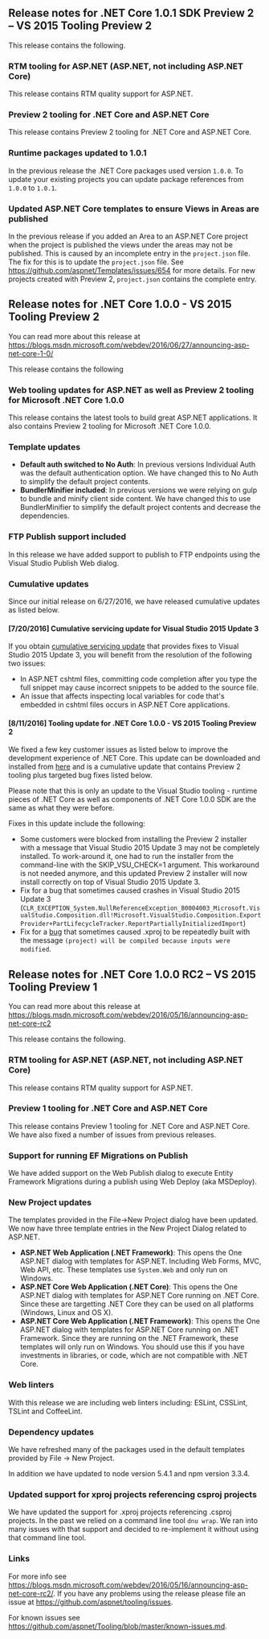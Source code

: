 
## Release notes for .NET Core 1.0.1 SDK Preview 2 – VS 2015 Tooling Preview 2

This release contains the following.

### RTM tooling for ASP.NET (ASP.NET, not including ASP.NET Core)
This release contains RTM quality support for ASP.NET.

### Preview 2 tooling for .NET Core and ASP.NET Core

This release contains Preview 2 tooling for .NET Core and ASP.NET Core.

### Runtime packages updated to 1.0.1

In the previous release the .NET Core packages used version `1.0.0`. To update your existing projects you can update package references from `1.0.0` to `1.0.1`.

### Updated ASP.NET Core templates to ensure Views in Areas are published

In the previous release if you added an Area to an ASP.NET Core project when the project is published the views under the areas may not be published. This is caused by an incomplete entry in the `project.json` file. The fix for this is to update the `project.json` file. See https://github.com/aspnet/Templates/issues/654 for more details. For new projects created with Preview 2, `project.json` contains the complete entry.

## Release notes for .NET Core 1.0.0 - VS 2015 Tooling Preview 2

You can read more about this release at https://blogs.msdn.microsoft.com/webdev/2016/06/27/announcing-asp-net-core-1-0/

This release contains the following

### Web tooling updates for ASP.NET as well as Preview 2 tooling for Microsoft .NET Core 1.0.0

This release contains the latest tools to build great ASP.NET applications. It also contains Preview 2 tooling for Microsoft .NET Core 1.0.0.

### Template updates

 - **Default auth switched to No Auth**: In previous versions Individual Auth was the default authentication option. We have changed this to No Auth to simplify the default project contents.
 - **BundlerMinifier included**: In previous versions we were relying on gulp to bundle and minify client side content. We have changed this to use BundlerMinifier to simplify the default project contents and decrease the dependencies.

### FTP Publish support included

In this release we have added support to publish to FTP endpoints using the Visual Studio Publish Web dialog.

### Cumulative updates

Since our initial release on 6/27/2016, we have released cumulative updates as listed below.

#### [7/20/2016] Cumulative servicing update for Visual Studio 2015 Update 3

If you obtain [cumulative servicing update](https://msdn.microsoft.com/en-us/library/mt752379.aspx) that provides fixes to Visual Studio 2015 Update 3, you will benefit from the resolution of the following two issues:
* In ASP.NET cshtml files, committing code completion after you type the full snippet may cause incorrect snippets to be added to the source file.
* An issue that affects inspecting local variables for code that's embedded in cshtml files occurs in ASP.NET Core applications. 

#### [8/11/2016] Tooling update for .NET Core 1.0.0 - VS 2015 Tooling Preview 2

We fixed a few key customer issues as listed below to improve the development experience of .NET Core. This update can be downloaded and installed from [here](https://go.microsoft.com/fwlink/?LinkId=817245) and is a cumulative update that contains Preview 2 tooling plus targeted bug fixes listed below. 
 
Please note that this is only an update to the Visual Studio tooling - runtime pieces of .NET Core as well as components of .NET Core 1.0.0 SDK are the same as what they were before.

Fixes in this update include the following:
* Some customers were blocked from installing the Preview 2 installer with a message that Visual Studio 2015 Update 3 may not be completely installed. To work-around it, one had to run the installer from the command-line with the SKIP_VSU_CHECK=1 argument. This workaround is not needed anymore, and this updated Preview 2 installer will now install correctly on top of Visual Studio 2015 Update 3. 
* Fix for a bug that sometimes caused crashes in Visual Studio 2015 Update 3 (`CLR_EXCEPTION_System.NullReferenceException_80004003_Microsoft.VisualStudio.Composition.dll!Microsoft.VisualStudio.Composition.ExportProvider+PartLifecycleTracker.ReportPartiallyInitializedImport`)
* Fix for a [bug](https://github.com/aspnet/Tooling/issues/647) that sometimes caused .xproj to be repeatedly built with the message `(project) will be compiled because inputs were modified`.

## Release notes for .NET Core 1.0.0 RC2 – VS 2015 Tooling Preview 1

You can read more about this release at https://blogs.msdn.microsoft.com/webdev/2016/05/16/announcing-asp-net-core-rc2

This release contains the following.

### RTM tooling for ASP.NET (ASP.NET, not including ASP.NET Core)

This release contains RTM quality support for ASP.NET.

### Preview 1 tooling for .NET Core and ASP.NET Core

This release contains Preview 1 tooling for .NET Core and ASP.NET Core. We have also fixed a number of issues from previous releases.

### Support for running EF Migrations on Publish

We have added support on the Web Publish dialog to execute Entity Framework Migrations during a publish using Web Deploy (aka MSDeploy).

### New Project updates

The templates provided in the File->New Project dialog have been updated. We now have three template entries in the New Project Dialog related to ASP.NET.

 - **ASP.NET Web Application (.NET Framework)**: This opens the One ASP.NET dialog with templates for ASP.NET. Including Web Forms, MVC, Web API, etc. These templates use `System.Web` and only run on Windows.
 - **ASP.NET Core Web Application (.NET Core)**: This opens the One ASP.NET dialog with templates for ASP.NET Core running on .NET Core. Since these are targetting .NET Core they can be used on all platforms (Windows, Linux and OS X). 
 - **ASP.NET Core Web Application (.NET Framework)**: This opens the One ASP.NET dialog with templates for ASP.NET Core running on .NET Framework. Since they are running on the .NET Framework, these templates will only run on Windows. You should use this if you have investments in libraries, or code, which are not compatible with .NET Core.

### Web linters

With this release we are including web linters including: ESLint, CSSLint, TSLint and CoffeeLint.

### Dependency updates

We have refreshed many of the packages used in the default templates provided by File -> New Project.

In addition we have updated to node version 5.4.1 and npm version 3.3.4.

### Updated support for xproj projects referencing csproj projects

We have updated the support for .xproj projects referencing .csproj projects. In the past we relied on a command line tool `dnu wrap`. We ran into many issues with that support and decided to re-implement it without using that command line tool.

### Links

For more info see https://blogs.msdn.microsoft.com/webdev/2016/05/16/announcing-asp-net-core-rc2/. If you have any problems using the release please file an issue at https://github.com/aspnet/tooling/issues.

For known issues see https://github.com/aspnet/Tooling/blob/master/known-issues.md.
